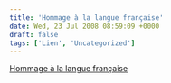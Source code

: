 ```yaml
---
title: 'Hommage à la langue française'
date: Wed, 23 Jul 2008 08:59:09 +0000
draft: false
tags: ['Lien', 'Uncategorized']
---
```


[Hommage à la langue française](http://boisson-the.blogspot.com/2006/10/th-de-starbucks-tazo-pour-moi.html)